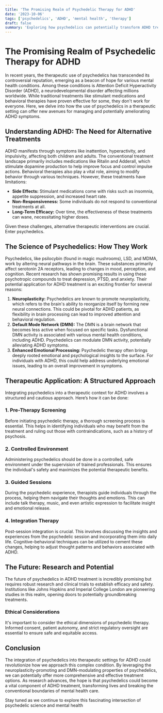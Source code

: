 ```yaml
---
title: 'The Promising Realm of Psychedelic Therapy for ADHD'
date: '2023-10-06'
tags: ['psychedelics', 'ADHD', 'mental health', 'therapy']
draft: false
summary: 'Exploring how psychedelics can potentially transform ADHD treatment through therapeutic applications and innovative research.'
---
```


# The Promising Realm of Psychedelic Therapy for ADHD

In recent years, the therapeutic use of psychedelics has transcended its controversial reputation, emerging as a beacon of hope for various mental health conditions. Among these conditions is Attention Deficit Hyperactivity Disorder (ADHD), a neurodevelopmental disorder affecting millions worldwide. While traditional treatments like stimulant medications and behavioral therapies have proven effective for some, they don't work for everyone. Here, we delve into how the use of psychedelics in a therapeutic setting can offer new avenues for managing and potentially ameliorating ADHD symptoms.

## Understanding ADHD: The Need for Alternative Treatments

ADHD manifests through symptoms like inattention, hyperactivity, and impulsivity, affecting both children and adults. The conventional treatment landscape primarily includes medications like Ritalin and Adderall, which stimulate dopamine production to help improve focus and control impulse actions. Behavioral therapies also play a vital role, aiming to modify behavior through various techniques. However, these treatments have limitations:

- **Side Effects:** Stimulant medications come with risks such as insomnia, appetite suppression, and increased heart rate.
- **Non-Responsiveness:** Some individuals do not respond to conventional treatments at all.
- **Long-Term Efficacy:** Over time, the effectiveness of these treatments can wane, necessitating higher doses.

Given these challenges, alternative therapeutic interventions are crucial. Enter psychedelics.

## The Science of Psychedelics: How They Work

Psychedelics, like psilocybin (found in magic mushrooms), LSD, and MDMA, work by altering neural pathways in the brain. These substances primarily affect serotonin 2A receptors, leading to changes in mood, perception, and cognition. Recent research has shown promising results in using these psychotropic compounds to treat depression, PTSD, and anxiety. Their potential application for ADHD treatment is an exciting frontier for several reasons:

1. **Neuroplasticity:** Psychedelics are known to promote neuroplasticity, which refers to the brain's ability to reorganize itself by forming new neural connections. This could be pivotal for ADHD patients, as flexibility in brain processing can lead to improved attention and behavioral regulation.
2. **Default Mode Network (DMN):** The DMN is a brain network that becomes less active when focused on specific tasks. Dysfunctional DMN activity is associated with various mental health conditions, including ADHD. Psychedelics can modulate DMN activity, potentially alleviating ADHD symptoms.
3. **Enhanced Emotional Processing:** Psychedelic therapy often brings deeply rooted emotional and psychological insights to the surface. For individuals with ADHD, this could help address underlying emotional issues, leading to an overall improvement in symptoms.

## Therapeutic Application: A Structured Approach

Integrating psychedelics into a therapeutic context for ADHD involves a structured and cautious approach. Here’s how it can be done:

### 1. Pre-Therapy Screening

Before initiating psychedelic therapy, a thorough screening process is essential. This helps in identifying individuals who may benefit from the treatment and ruling out those with contraindications, such as a history of psychosis.

### 2. Controlled Environment

Administering psychedelics should be done in a controlled, safe environment under the supervision of trained professionals. This ensures the individual's safety and maximizes the potential therapeutic benefits.

### 3. Guided Sessions

During the psychedelic experience, therapists guide individuals through the process, helping them navigate their thoughts and emotions. This can include talk therapy, music, and even artistic expression to facilitate insight and emotional release.

### 4. Integration Therapy

Post-session integration is crucial. This involves discussing the insights and experiences from the psychedelic session and incorporating them into daily life. Cognitive-behavioral techniques can be utilized to cement these changes, helping to adjust thought patterns and behaviors associated with ADHD.

## The Future: Research and Potential

The future of psychedelics in ADHD treatment is incredibly promising but requires robust research and clinical trials to establish efficacy and safety. Institutions like Johns Hopkins and Imperial College London are pioneering studies in this realm, opening doors to potentially groundbreaking treatments.

### Ethical Considerations

It's important to consider the ethical dimensions of psychedelic therapy. Informed consent, patient autonomy, and strict regulatory oversight are essential to ensure safe and equitable access.

## Conclusion

The integration of psychedelics into therapeutic settings for ADHD could revolutionize how we approach this complex condition. By leveraging the neuroplasticity-promoting and DMN-modulating properties of psychedelics, we can potentially offer more comprehensive and effective treatment options. As research advances, the hope is that psychedelics could become a vital component of ADHD treatment, transforming lives and breaking the conventional boundaries of mental health care.

Stay tuned as we continue to explore this fascinating intersection of psychedelic science and mental health